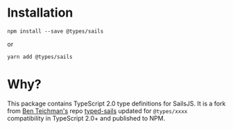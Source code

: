# Installation
```
npm install --save @types/sails
```
or
```
yarn add @types/sails
```

# Why?
This package contains TypeScript 2.0 type definitions for SailsJS. It is a fork from [Ben Teichman's](https://github.com/effervescentia) repo [typed-sails](https://github.com/effervescentia/typed-sails) updated for `@types/xxxx` compatibility in TypeScript 2.0+ and published to NPM.
